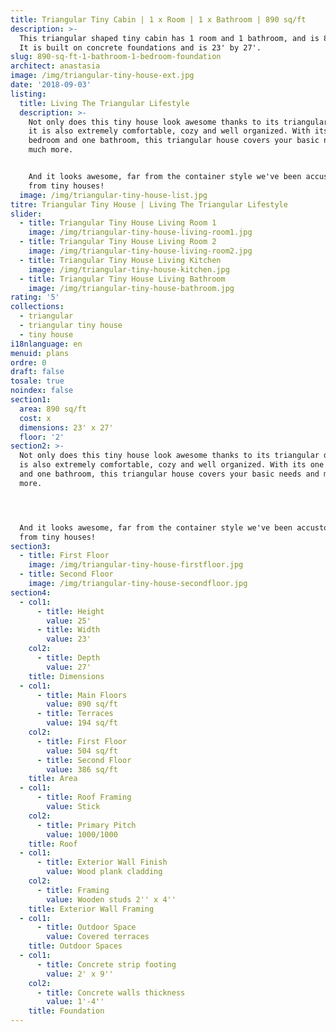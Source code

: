 ```yaml
---
title: Triangular Tiny Cabin | 1 x Room | 1 x Bathroom | 890 sq/ft
description: >-
  This triangular shaped tiny cabin has 1 room and 1 bathroom, and is 890 sq/ft.
  It is built on concrete foundations and is 23' by 27'.
slug: 890-sq-ft-1-bathroom-1-bedroom-foundation
architect: anastasia
image: /img/triangular-tiny-house-ext.jpg
date: '2018-09-03'
listing:
  title: Living The Triangular Lifestyle
  description: >-
    Not only does this tiny house look awesome thanks to its triangular design,
    it is also extremely comfortable, cozy and well organized. With its one
    bedroom and one bathroom, this triangular house covers your basic needs and
    much more. 


    And it looks awesome, far from the container style we've been accustomed to
    from tiny houses!
  image: /img/triangular-tiny-house-list.jpg
titre: Triangular Tiny House | Living The Triangular Lifestyle
slider:
  - title: Triangular Tiny House Living Room 1
    image: /img/triangular-tiny-house-living-room1.jpg
  - title: Triangular Tiny House Living Room 2
    image: /img/triangular-tiny-house-living-room2.jpg
  - title: Triangular Tiny House Living Kitchen
    image: /img/triangular-tiny-house-kitchen.jpg
  - title: Triangular Tiny House Living Bathroom
    image: /img/triangular-tiny-house-bathroom.jpg
rating: '5'
collections:
  - triangular
  - triangular tiny house
  - tiny house
i18nlanguage: en
menuid: plans
ordre: 0
draft: false
tosale: true
noindex: false
section1:
  area: 890 sq/ft
  cost: x
  dimensions: 23' x 27'
  floor: '2'
section2: >-
  Not only does this tiny house look awesome thanks to its triangular design, it
  is also extremely comfortable, cozy and well organized. With its one bedroom
  and one bathroom, this triangular house covers your basic needs and much
  more. 




  And it looks awesome, far from the container style we've been accustomed to
  from tiny houses!
section3:
  - title: First Floor
    image: /img/triangular-tiny-house-firstfloor.jpg
  - title: Second Floor
    image: /img/triangular-tiny-house-secondfloor.jpg
section4:
  - col1:
      - title: Height
        value: 25'
      - title: Width
        value: 23'
    col2:
      - title: Depth
        value: 27'
    title: Dimensions
  - col1:
      - title: Main Floors
        value: 890 sq/ft
      - title: Terraces
        value: 194 sq/ft
    col2:
      - title: First Floor
        value: 504 sq/ft
      - title: Second Floor
        value: 386 sq/ft
    title: Area
  - col1:
      - title: Roof Framing
        value: Stick
    col2:
      - title: Primary Pitch
        value: 1000/1000
    title: Roof
  - col1:
      - title: Exterior Wall Finish
        value: Wood plank cladding
    col2:
      - title: Framing
        value: Wooden studs 2'' x 4''
    title: Exterior Wall Framing
  - col1:
      - title: Outdoor Space
        value: Covered terraces
    title: Outdoor Spaces
  - col1:
      - title: Concrete strip footing
        value: 2' x 9''
    col2:
      - title: Concrete walls thickness
        value: 1'-4''
    title: Foundation
---
```


